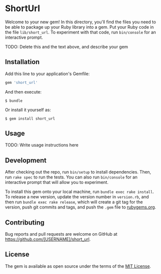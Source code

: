 # ShortUrl

Welcome to your new gem! In this directory, you'll find the files you need to be able to package up your Ruby library into a gem. Put your Ruby code in the file `lib/short_url`. To experiment with that code, run `bin/console` for an interactive prompt.

TODO: Delete this and the text above, and describe your gem

## Installation

Add this line to your application's Gemfile:

```ruby
gem 'short_url'
```

And then execute:

    $ bundle

Or install it yourself as:

    $ gem install short_url

## Usage

TODO: Write usage instructions here

## Development

After checking out the repo, run `bin/setup` to install dependencies. Then, run `rake spec` to run the tests. You can also run `bin/console` for an interactive prompt that will allow you to experiment.

To install this gem onto your local machine, run `bundle exec rake install`. To release a new version, update the version number in `version.rb`, and then run `bundle exec rake release`, which will create a git tag for the version, push git commits and tags, and push the `.gem` file to [rubygems.org](https://rubygems.org).

## Contributing

Bug reports and pull requests are welcome on GitHub at https://github.com/[USERNAME]/short_url.


## License

The gem is available as open source under the terms of the [MIT License](http://opensource.org/licenses/MIT).

